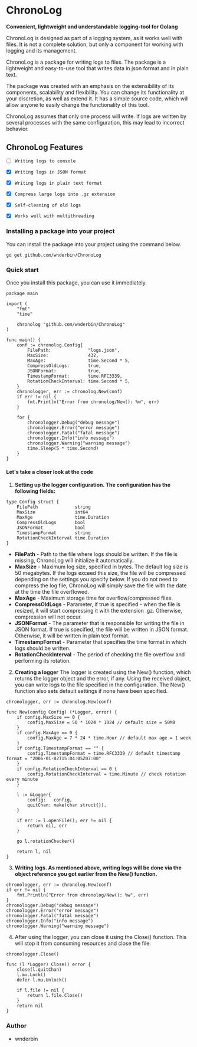 # ChronoLog
**Convenient, lightweight and understandable logging-tool for Golang**

ChronoLog is designed as part of a logging system, as it works well with files. It is not a complete solution, but only a component for working with logging and its management.

ChronoLog is a package for writing logs to files. The package is a lightweight and easy-to-use tool that writes data in json format and in plain text.

The package was created with an emphasis on the extensibility of its components, scalability and flexibility. You can change its functionality at your discretion, as well as extend it. It has a simple source code, which will allow anyone to easily change the functionality of this tool.

ChronoLog assumes that only one process will write. If logs are written by several processes with the same configuration, this may lead to incorrect behavior.

## ChronoLog Features
- [ ] `Writing logs to console`
- [X] `Writing logs in JSON format`
- [X] `Writing logs in plain text format`
- [X] `Compress large logs into .gz extension`
- [X] `Self-cleaning of old logs`
- [X] `Works well with multithreading`


### Installing a package into your project
You can install the package into your project using the command below.
```
go get github.com/wnderbin/ChronoLog
```
### Quick start
Once you install this package, you can use it immediately.
```
package main

import (
	"fmt"
	"time"

	chronolog "github.com/wnderbin/ChronoLog"
)

func main() {
	conf := chronolog.Config{
		FilePath:              "logs.json",
		MaxSize:               432,
		MaxAge:                time.Second * 5,
		CompressOldLogs:       true,
		JSONFormat:            true,
		TimestampFormat:       time.RFC3339,
		RotationCheckInterval: time.Second * 5,
	}
	chronologger, err := chronolog.New(conf)
	if err != nil {
		fmt.Println("Error from chronolog/New(): %w", err)
	}

	for {
		chronologger.Debug("debug message")
		chronologger.Error("error message")
		chronologger.Fatal("fatal message")
		chronologger.Info("info message")
		chronologger.Warning("warning message")
		time.Sleep(5 * time.Second)
	}
}
```

#### Let's take a closer look at the code
1. **Setting up the logger configuration.
The configuration has the following fields:**
```
type Config struct {
	FilePath              string
	MaxSize               int64         
	MaxAge                time.Duration
	CompressOldLogs       bool          
	JSONFormat            bool          
	TimestampFormat       string        
	RotationCheckInterval time.Duration 
}
```
* **FilePath** - Path to the file where logs should be written. If the file is missing, ChronoLog will initialize it automatically.
* **MaxSize** - Maximum log size, specified in bytes. The default log size is 50 megabytes. If the logs exceed this size, the file will be compressed depending on the settings you specify below. If you do not need to compress the log file, ChronoLog will simply save the file with the date at the time the file overflowed.
* **MaxAge** - Maximum storage time for overflow/compressed files.
* **CompressOldLogs** - Parameter, if true is specified - when the file is resized, it will start compressing it with the extension .gz. Otherwise, compression will not occur.
* **JSONFormat** - The parameter that is responsible for writing the file in JSON format. If true is specified, the file will be written in JSON format. Otherwise, it will be written in plain text format.
* **TimestampFormat** - Parameter that specifies the time format in which logs should be written.
* **RotationCheckInterval** - The period of checking the file overflow and performing its rotation.

2. **Creating a logger**
The logger is created using the New() function, which returns the logger object and the error, if any. Using the received object, you can write logs to the file specified in the configuration. The New() function also sets default settings if none have been specified.
```
chronologger, err := chronolog.New(conf)
```
```
func New(config Config) (*Logger, error) {
	if config.MaxSize == 0 {
		config.MaxSize = 50 * 1024 * 1024 // default size = 50MB
	}
	if config.MaxAge == 0 {
		config.MaxAge = 7 * 24 * time.Hour // default max age = 1 week
	}
	if config.TimestampFormat == "" {
		config.TimestampFormat = time.RFC3339 // default timestamp format = "2006-01-02T15:04:05Z07:00"
	}
	if config.RotationCheckInterval == 0 {
		config.RotationCheckInterval = time.Minute // check rotation every minute
	}

	l := &Logger{
		config:   config,
		quitChan: make(chan struct{}),
	}

	if err := l.openFile(); err != nil {
		return nil, err
	}

	go l.rotationChecker()

	return l, nil
}
```

3. **Writing logs. As mentioned above, writing logs will be done via the object reference you got earlier from the New() function.**
```
chronologger, err := chronolog.New(conf)
if err != nil {
	fmt.Println("Error from chronolog/New(): %w", err)
}
chronologger.Debug("debug message")
chronologger.Error("error message")
chronologger.Fatal("fatal message")
chronologger.Info("info message")
chronologger.Warning("warning message")
```

4. After using the logger, you can close it using the Close() function. This will stop it from consuming resources and close the file.
```
chronologger.Close()
```
```
func (l *Logger) Close() error {
	close(l.quitChan)
	l.mu.Lock()
	defer l.mu.Unlock()

	if l.file != nil {
		return l.file.Close()
	}
	return nil
}
```

### Author
* wnderbin